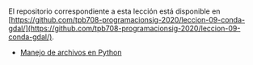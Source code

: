 # 

El repositorio correspondiente a esta lección está disponible en [https://github.com/tpb708-programacionsig-2020/leccion-09-conda-gdal/](https://github.com/tpb708-programacionsig-2020/leccion-09-conda-gdal/).

- [Manejo de archivos en Python](https://tpb708-programacionsig-2020.github.io/leccion-08-python-archivos/archivos)
